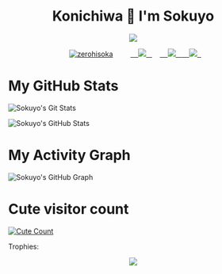 <h1 align="center">Konichiwa 🌸 I'm Sokuyo</h1>
</p>
<p align="center">
<img src="https://readme-typing-svg.herokuapp.com?color=808080&width=420&lines=A+Basic+Programmer+From+India;Currently+Studying+As+Student">
</p>
<p align="center">
  <a href="https://t.me/Sokuyo"><img src="https://github.com/sokuyo/resources/jingliu.gif" alt="zerohisoka"></a>
  
  
  
  <a href="http://discordapp.com/users/620600298758602765">
    <img src="https://img.shields.io/badge/discord-black?style=for-the-badge&logo=discord"/>
  </a>  
</a>
  <a href="https://t.me/sokuyo">
    <img src="https://img.shields.io/badge/telegram-black?style=for-the-badge&logo=telegram"/>
  </a>
  <a href="https://instagram.com/sokuyo_aran?igshid=NTc4MTIwNjQ2YQ==">
    <img src="https://img.shields.io/badge/Instagram-black?style=for-the-badge&logo=instagram"/>
  </a>

# My GitHub Stats

![Sokuyo's Git Stats](https://github-readme-stats.vercel.app/api?username=sokuyo&show_icons=true&theme=radical)

![Sokuyo's GitHub Stats](https://github-readme-streak-stats.herokuapp.com?user=sokuyo&theme=tokyonight)

# My Activity Graph


![Sokuyo's GitHub Graph](https://github-readme-stats.vercel.app/api/top-langs/?username=sokuyo&layout=compact&theme=midnight-purple&hide=Css)
# Cute visitor count
<a href="https://t.me/sokuyo"><img alt="Cute Count" src="https://count.getloli.com/get/@sokuyo?theme=rule34" /></a>

Trophies:  
<div align="center"><img src="https://github-profile-trophy.vercel.app/?username=sokuyo&theme=dracula&count_private=true"></div>
